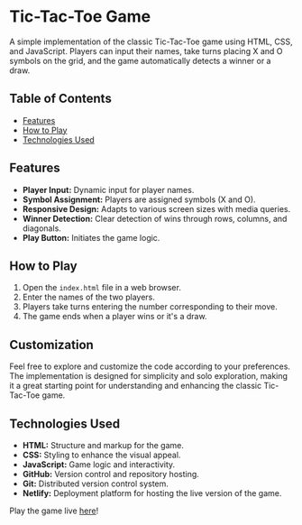# Tic-Tac-Toe Game

A simple implementation of the classic Tic-Tac-Toe game using HTML, CSS, and JavaScript. Players can input their names, take turns placing X and O symbols on the grid, and the game automatically detects a winner or a draw.

## Table of Contents

- [Features](#features)
- [How to Play](#how-to-play)
- [Technologies Used](#technologies-used)


## Features

- **Player Input:** Dynamic input for player names.
- **Symbol Assignment:** Players are assigned symbols (X and O).
- **Responsive Design:** Adapts to various screen sizes with media queries.
- **Winner Detection:** Clear detection of wins through rows, columns, and diagonals.
- **Play Button:** Initiates the game logic.

## How to Play

1. Open the `index.html` file in a web browser.
2. Enter the names of the two players.
3. Players take turns entering the number corresponding to their move.
4. The game ends when a player wins or it's a draw.

## Customization

Feel free to explore and customize the code according to your preferences. The implementation is designed for simplicity and solo exploration, making it a great starting point for understanding and enhancing the classic Tic-Tac-Toe game.

## Technologies Used

- **HTML:** Structure and markup for the game.
- **CSS:** Styling to enhance the visual appeal.
- **JavaScript:** Game logic and interactivity.
- **GitHub:** Version control and repository hosting.
- **Git:** Distributed version control system.
- **Netlify:** Deployment platform for hosting the live version of the game.


Play the game live [here](https://tic-tac-toe-in-js.netlify.app/)!
